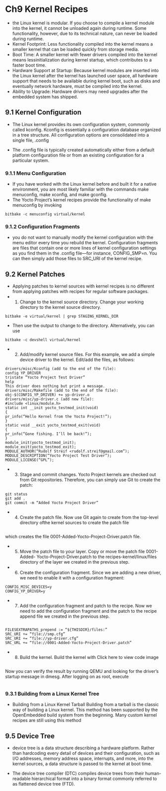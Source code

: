 # Ch9 Kernel Recipes
- the Linux kernel is modular. If you choose to compile a kernel module into the kernel, it cannot be unloaded
again during runtime. Some functionality, however, due to its technical nature, can
never be loaded during runtime.
- Kernel Footprint: Less functionality compiled into the kernel means a smaller
kernel that can be loaded quickly from storage media.
- Boot Time: A smaller kernel with fewer drivers compiled into the kernel means lessinitialization during kernel startup, which contributes to a faster boot time.
- Hardware Support at Startup: Because kernel modules are inserted into the Linux
kernel after the kernel has launched user space, all hardware support that needs to be
available during kernel boot, such as disks and eventually network hardware, must
be compiled into the kernel.
- Ability to Upgrade: Hardware drivers may need upgrades after the embedded
system has shipped.

## 9.1 Kernel Configuration
 - The Linux kernel provides its own configuration system, commonly called kconfig.
Kconfig is essentially a configuration database organized in a tree structure. All
configuration options are consolidated into a single file, .config

- The .config file is typically created automatically either from a default platform
configuration file or from an existing configuration for a particular system.
### 9.1.1 Menu Configuration
- If you have worked with the Linux kernel before and built it for a native environment, you
are most likely familiar with the commands make menuconfig, make xconfig, and
make gconfig.
- The Yocto Project’s kernel recipes provide the functionality of make menuconfig
by invoking
``` 
bitbake -c menuconfig virtual/kernel
```

### 9.1.2 Configuration Fragments
- you do not want to manually modify the kernel configuration with the menu
editor every time you rebuild the kernel. Configuration fragments are files that contain one or more lines of kernel configuration
settings as you find them in the .config file—for instance, CONFIG_SMP=n. You can
then simply add those files to SRC_URI of the kernel recipe.

## 9.2 Kernel Patches
- Applying patches to kernel sources with kernel recipes is no different from applying
patches with recipes for regular software packages.
- 1. Change to the kernel source directory. Change your working directory to the
kernel source directory.
``` 
bitbake -e virtual/kernel | grep STAGING_KERNEL_DIR
```
- Then use the output to change to the directory. Alternatively, you can use
```
bitbake -c devshell virtual/kernel
```
- 2. Add/modify kernel source files. For this example, we add a simple device driver to
the kernel. Edit/add the files, as follows:

```
drivers/misc/Kconfig (add to the end of the file):
config YP_DRIVER
tristate “Yocto Project Test Driver”
help
This driver does nothing but print a message.
drivers/misc/Makefile (add to the end of the file):
obj-$(CONFIG_YP_DRIVER) += yp-driver.o
drivers/misc/yp-driver.c (add new file):
#include <linux/module.h>
static int __init yocto_testmod_init(void)
{
pr_info(“Hello Kernel from the Yocto Project!”);
}
static void __exit yocto_testmod_exit(void)
{
pr_info(“Gone fishing. I’ll be back!”);
}
module_init(yocto_testmod_init);
module_exit(yocto_testmod_exit);
MODULE_AUTHOR(“Rudolf Streif <rudolf.streif@gmail.com”);
MODULE_DESCRIPTION(“Yocto Project Test Driver”);
MODULE_LICENSE(“GPL”);
```
- 3. Stage and commit changes. Yocto Project kernels are checked out from Git
repositories. Therefore, you can simply use Git to create the patch:

``` 
git status
git add .
git commit -m “Added Yocto Project Driver”
```
- 4. Create the patch file. Now use Git again to create from the top-level directory ofthe kernel sources to create the patch file
``` git format-patch -n HEAD^
```
which creates the file 0001-Added-Yocto-Project-Driver.patch file.
- 5. Move the patch file to your layer. Copy or move the patch file 0001-Added-
Yocto-Project-Driver.patch to the recipes-kernel/linux/files
directory of the layer we created in the previous step.
- 6. Create the configuration fragment. Since we are adding a new driver, we need to
enable it with a configuration fragment:
``` recipes-kernel/linux/files/yp-driver.cfg:
CONFIG_MISC_DEVICES=y
CONFIG_YP_DRIVER=y
```
- 7. Add the configuration fragment and patch to the recipe. Now we need to add
the configuration fragment and the patch to the recipe append file we created in the
previous step.
 
```recipes-kernel/linux/linux-yocto_3.19.bbappend:

FILESEXTRAPATHS_prepend := “${THISDIR}/files:”
SRC_URI += “file://smp.cfg”
SRC_URI += “file://yp-driver.cfg”
SRC_URL += “file://0001-Added-Yocto-Project-Driver.patch”
```
- 8. Build the kernel. Build the kernel with
Click here to view code image
``` bitbake -C fetch virtual/kernel 
```
Now you can verify the result by running QEMU and looking for the driver’s startup
message in dmesg. After logging on as root, execute
``` dmesg | grep “Hello Kernel”
```
### 9.3.1 Building from a Linux Kernel Tree
- Building from a Linux Kernel Tarball Building from a tarball is the classic way of building a Linux kernel. This method has been supported by the OpenEmbedded build system from the beginning. Many custom kernel recipes are still using this method


## 9.5 Device Tree
- device tree is a data structure describing a hardware platform. Rather than
hardcoding every detail of devices and their configuration, such as I/O addresses, memory
address space, interrupts, and more, into the kernel sources, a data structure is passed to
the kernel at boot time.

- The device tree compiler (DTC) compiles device trees from their
human-readable hierarchical format into a binary format commonly referred to as flattened
device tree (FTD).


















